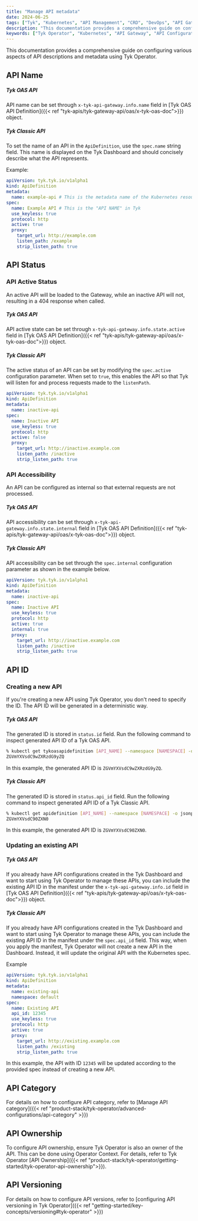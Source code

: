 ```yaml
---
title: "Manage API metadata"
date: 2024-06-25
tags: ["Tyk", "Kubernetes", "API Management", "CRD", "DevOps", "API Gateway Configuration"]
description: "This documentation provides a comprehensive guide on configuring various aspects of API descriptions and metadata using Tyk Operator. It includes detailed instructions and examples for setting API name, status, category, ID, path, ownership, and versioning within the ApiDefinition Custom Resource Definition (CRD). The guide ensures that users can manage their Tyk API Gateway configurations effectively within a Kubernetes environment."
keywords: ["Tyk Operator", "Kubernetes", "API Gateway", "API Configuration", "API Metadata", "ApiDefinition CRD", "Tyk Dashboard", "API Status", "API Category", "API ID", "API Path", "API Ownership", "API Versioning"]
---
```


This documentation provides a comprehensive guide on configuring various aspects of API descriptions and metadata using Tyk Operator.

## API Name

##### Tyk OAS API

API name can be set through `x-tyk-api-gateway.info.name` field in [Tyk OAS API Definition]({{< ref "tyk-apis/tyk-gateway-api/oas/x-tyk-oas-doc">}}) object.

##### Tyk Classic API

To set the name of an API in the `ApiDefinition`, use the `spec.name` string field. This name is displayed on the Tyk Dashboard and should concisely describe what the API represents.

Example:

```yaml {linenos=true, linenostart=1, hl_lines=["6-6"]}
apiVersion: tyk.tyk.io/v1alpha1
kind: ApiDefinition
metadata:
  name: example-api # This is the metadata name of the Kubernetes resource
spec:
  name: Example API # This is the "API NAME" in Tyk
  use_keyless: true
  protocol: http
  active: true
  proxy:
    target_url: http://example.com
    listen_path: /example
    strip_listen_path: true
```

## API Status

### API Active Status

An active API will be loaded to the Gateway, while an inactive API will not, resulting in a 404 response when called.

##### Tyk OAS API

API active state can be set through `x-tyk-api-gateway.info.state.active` field in [Tyk OAS API Definition]({{< ref "tyk-apis/tyk-gateway-api/oas/x-tyk-oas-doc">}}) object.

##### Tyk Classic API

The active status of an API can be set by modifying the `spec.active` configuration parameter. When set to `true`, this enables the API so that Tyk will listen for and process requests made to the `listenPath`. 

```yaml {linenos=true, linenostart=1, hl_lines=["9-9"]}
apiVersion: tyk.tyk.io/v1alpha1
kind: ApiDefinition
metadata:
  name: inactive-api
spec:
  name: Inactive API
  use_keyless: true
  protocol: http
  active: false
  proxy:
    target_url: http://inactive.example.com
    listen_path: /inactive
    strip_listen_path: true
```

### API Accessibility

An API can be configured as internal so that external requests are not processed. 

##### Tyk OAS API

API accessibility can be set through `x-tyk-api-gateway.info.state.internal` field in [Tyk OAS API Definition]({{< ref "tyk-apis/tyk-gateway-api/oas/x-tyk-oas-doc">}}) object.

##### Tyk Classic API

API accessibility can be set through the `spec.internal` configuration parameter as shown in the example below.

```yaml {linenos=true, linenostart=1, hl_lines=["10-10"]}
apiVersion: tyk.tyk.io/v1alpha1
kind: ApiDefinition
metadata:
  name: inactive-api
spec:
  name: Inactive API
  use_keyless: true
  protocol: http
  active: true
  internal: true
  proxy:
    target_url: http://inactive.example.com
    listen_path: /inactive
    strip_listen_path: true
```

## API ID

### Creating a new API

If you're creating a new API using Tyk Operator, you don't need to specify the ID. The API ID will be generated in a deterministic way.

##### Tyk OAS API

The generated ID is stored in `status.id` field. Run the following command to inspect generated API ID of a Tyk OAS API.

```bash
% kubectl get tykoasapidefinition [API_NAME] --namespace [NAMESPACE] -o jsonpath='{.status.id}'
ZGVmYXVsdC9wZXRzdG9yZQ
```

In this example, the generated API ID is `ZGVmYXVsdC9wZXRzdG9yZQ`.

##### Tyk Classic API

The generated ID is stored in `status.api_id` field. Run the following command to inspect generated API ID of a Tyk Classic API.

```bash
% kubectl get apidefinition [API_NAME] --namespace [NAMESPACE] -o jsonpath='{.status.api_id}'
ZGVmYXVsdC90ZXN0
```

In this example, the generated API ID is `ZGVmYXVsdC90ZXN0`.

### Updating an existing API

##### Tyk OAS API

If you already have API configurations created in the Tyk Dashboard and want to start using Tyk Operator to manage these APIs, you can include the existing API ID in the manifest under the `x-tyk-api-gateway.info.id` field in [Tyk OAS API Definition]({{< ref "tyk-apis/tyk-gateway-api/oas/x-tyk-oas-doc">}}) object.

##### Tyk Classic API

If you already have API configurations created in the Tyk Dashboard and want to start using Tyk Operator to manage these APIs, you can include the existing API ID in the manifest under the `spec.api_id` field. This way, when you apply the manifest, Tyk Operator will not create a new API in the Dashboard. Instead, it will update the original API with the Kubernetes spec.

Example

```yaml  {linenos=true, linenostart=1, hl_lines=["8-8"]}
apiVersion: tyk.tyk.io/v1alpha1
kind: ApiDefinition
metadata:
  name: existing-api
  namespace: default
spec:
  name: Existing API
  api_id: 12345
  use_keyless: true
  protocol: http
  active: true
  proxy:
    target_url: http://existing.example.com
    listen_path: /existing
    strip_listen_path: true
```

In this example, the API with ID `12345` will be updated according to the provided spec instead of creating a new API.

## API Category

For details on how to configure API category, refer to [Manage API category]({{< ref "product-stack/tyk-operator/advanced-configurations/api-category" >}})

## API Ownership

To configure API ownership, ensure Tyk Operator is also an owner of the API. This can be done using Operator Context. For details, refer to Tyk Operator [API Ownership]({{< ref "product-stack/tyk-operator/getting-started/tyk-operator-api-ownership">}}).

## API Versioning

For details on how to configure API versions, refer to [configuring API versioning in Tyk Operator]({{< ref "getting-started/key-concepts/versioning#tyk-operator" >}})